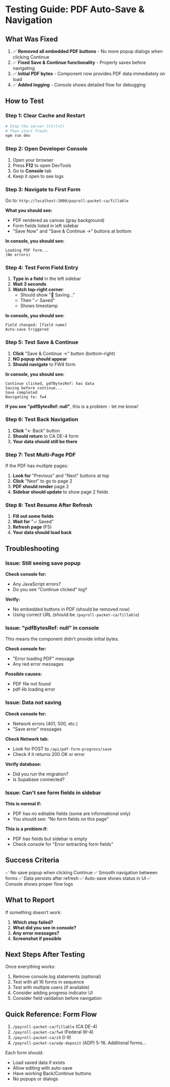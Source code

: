 # Testing Guide: PDF Auto-Save & Navigation

## What Was Fixed

1. ✅ **Removed all embedded PDF buttons** - No more popup dialogs when clicking Continue
2. ✅ **Fixed Save & Continue functionality** - Properly saves before navigating
3. ✅ **Initial PDF bytes** - Component now provides PDF data immediately on load
4. ✅ **Added logging** - Console shows detailed flow for debugging

## How to Test

### Step 1: Clear Cache and Restart

```bash
# Stop the server (Ctrl+C)
# Then start fresh:
npm run dev
```

### Step 2: Open Developer Console

1. Open your browser
2. Press **F12** to open DevTools
3. Go to **Console** tab
4. Keep it open to see logs

### Step 3: Navigate to First Form

Go to: `http://localhost:3000/payroll-packet-ca/fillable`

**What you should see:**
- PDF rendered as canvas (gray background)
- Form fields listed in left sidebar
- "Save Now" and "Save & Continue →" buttons at bottom

**In console, you should see:**
```
Loading PDF form...
(No errors)
```

### Step 4: Test Form Field Entry

1. **Type in a field** in the left sidebar
2. **Wait 3 seconds**
3. **Watch top-right corner**:
   - Should show "💾 Saving..."
   - Then "✓ Saved"
   - Shows timestamp

**In console, you should see:**
```
Field changed: [field name]
Auto-save triggered
```

### Step 5: Test Save & Continue

1. **Click** "Save & Continue →" button (bottom-right)
2. **NO popup should appear**
3. **Should navigate** to FW4 form

**In console, you should see:**
```
Continue clicked, pdfBytesRef: has data
Saving before continue...
Save completed
Navigating to: fw4
```

**If you see "pdfBytesRef: null"**, this is a problem - let me know!

### Step 6: Test Back Navigation

1. **Click** "← Back" button
2. **Should return** to CA DE-4 form
3. **Your data should still be there**

### Step 7: Test Multi-Page PDF

If the PDF has multiple pages:

1. **Look for** "Previous" and "Next" buttons at top
2. **Click** "Next" to go to page 2
3. **PDF should render** page 2
4. **Sidebar should update** to show page 2 fields

### Step 8: Test Resume After Refresh

1. **Fill out some fields**
2. **Wait for** "✓ Saved"
3. **Refresh page** (F5)
4. **Your data should load back**

## Troubleshooting

### Issue: Still seeing save popup

**Check console for:**
- Any JavaScript errors?
- Do you see "Continue clicked" log?

**Verify:**
- No embedded buttons in PDF (should be removed now)
- Using correct URL (should be `/payroll-packet-ca/fillable`)

### Issue: "pdfBytesRef: null" in console

This means the component didn't provide initial bytes.

**Check console for:**
- "Error loading PDF" message
- Any red error messages

**Possible causes:**
- PDF file not found
- pdf-lib loading error

### Issue: Data not saving

**Check console for:**
- Network errors (401, 500, etc.)
- "Save error" messages

**Check Network tab:**
- Look for POST to `/api/pdf-form-progress/save`
- Check if it returns 200 OK or error

**Verify database:**
- Did you run the migration?
- Is Supabase connected?

### Issue: Can't see form fields in sidebar

**This is normal if:**
- PDF has no editable fields (some are informational only)
- You should see: "No form fields on this page"

**This is a problem if:**
- PDF has fields but sidebar is empty
- Check console for "Error extracting form fields"

## Success Criteria

✅ No save popup when clicking Continue
✅ Smooth navigation between forms
✅ Data persists after refresh
✅ Auto-save shows status in UI
✅ Console shows proper flow logs

## What to Report

If something doesn't work:

1. **Which step failed?**
2. **What did you see in console?**
3. **Any error messages?**
4. **Screenshot if possible**

## Next Steps After Testing

Once everything works:

1. Remove console.log statements (optional)
2. Test with all 16 forms in sequence
3. Test with multiple users (if available)
4. Consider adding progress indicator UI
5. Consider field validation before navigation

## Quick Reference: Form Flow

1. `/payroll-packet-ca/fillable` (CA DE-4)
2. `/payroll-packet-ca/fw4` (Federal W-4)
3. `/payroll-packet-ca/i9` (I-9)
4. `/payroll-packet-ca/adp-deposit` (ADP)
5-16. Additional forms...

Each form should:
- Load saved data if exists
- Allow editing with auto-save
- Have working Back/Continue buttons
- No popups or dialogs
